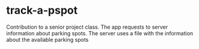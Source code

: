 # track-a-pspot
Contribution to a senior project class. The app requests to server information about parking spots. The server uses a file with the information about the available parking spots

